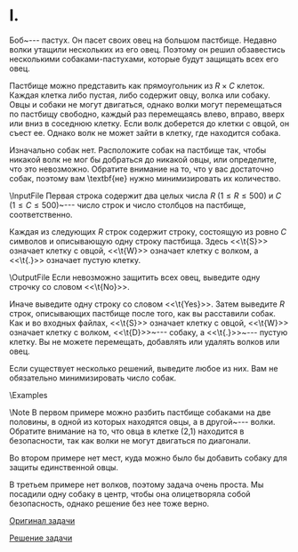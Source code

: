 <h1>I. </h1>
Боб~--- пастух. Он пасет своих овец на большом пастбище. Недавно волки утащили нескольких из его овец. Поэтому он решил обзавестись несколькими собаками-пастухами, которые будут защищать всех его овец.

Пастбище можно представить как прямоугольник из $R \times C$ клеток. Каждая клетка либо пустая, либо содержит овцу, волка или собаку. Овцы и собаки не могут двигаться, однако волки могут перемещаться по пастбищу свободно, каждый раз перемещаясь влево, вправо, вверх или вниз в соседнюю клетку. Если волк доберется до клетки с овцой, он съест ее. Однако волк не может зайти в клетку, где находится собака.

Изначально собак нет. Расположите собак на пастбище так, чтобы никакой волк не мог бы добраться до никакой овцы, или определите, что это невозможно. Обратите внимание на то, что у вас достаточно собак, поэтому вам \textbf{не} нужно минимизировать их количество.   

\InputFile
Первая строка содержит два целых числа $R$ ($1 \leq R \leq 500$) и $C$ ($1 \leq C \leq 500$)~--- число строк и число столбцов на пастбище, соответственно.

Каждая из следующих $R$ строк содержит строку, состоящую из ровно $C$ символов и описывающую одну строку пастбища. Здесь <<\t{S}>> означает клетку с овцой, <<\t{W}>> означает клетку с волком, а <<\t{.}>> означает пустую клетку.

\OutputFile
Если невозможно защитить всех овец, выведите одну строчку со словом <<\t{No}>>.

Иначе выведите одну строку со словом <<\t{Yes}>>. Затем выведите $R$ строк, описывающих пастбище после того, как вы расставили собак. Как и во входных файлах, <<\t{S}>> означает клетку с овцой, <<\t{W}>> означает клетку с волком, <<\t{D}>>~--- собаку, а <<\t{.}>>~--- пустую клетку. Вы не можете перемещать, добавлять или удалять волков или овец.

Если существует несколько решений, выведите любое из них. Вам не обязательно минимизировать число собак.

\Examples

\Note
В первом примере можно разбить пастбище собаками на две половины, в одной из которых находятся овцы, а в другой~--- волки. Обратите внимание на то, что овца в клетке (2,1) находится в безопасности, так как волки не могут двигаться по диагонали.

Во втором примере нет мест, куда можно было бы добавить собаку для защиты единственной овцы.

В третьем примере нет волков, поэтому задача очень проста. Мы посадили одну собаку в центр, чтобы она олицетворяла собой безопасность, однако решение без нее тоже верно.


[Оригинал задачи](https://codeforces.com/contest/948/problem/A)

[Решение задачи](Solution_L.md)
